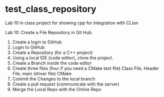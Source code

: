 # test_class_repository

Lab 10 in class project for showing cpp for integration with CLion

Lab 10: Create a File Repository in Git Hub.

1) Create a login to GitHub
2) Login to GitHub
3) Create a Repository (for a C++ project)
4) Using a local IDE (code editor), clone the project.
5) Create a Branch inside the code editor
6) Create three files (four if you need a CMake text file)
 Class File, Header File, main (driver file) CMake
7) Commit the Changes to the local branch
8) Create a pull request (communicate with the server)
9) Merge the Local Repo with the Online Repo
